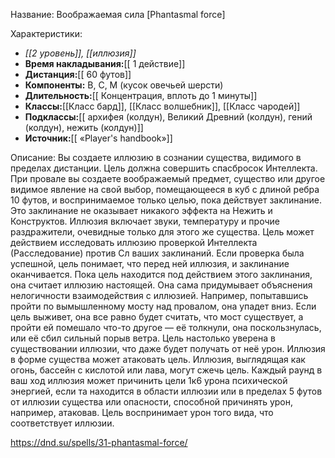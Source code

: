 Название: Воображаемая сила \[Phantasmal force] 

Характеристики:
- *[[2 уровень]], [[иллюзия]]*
- **Время накладывания:**[[ 1 действие]]
- **Дистанция:**[[ 60 футов]]
- **Компоненты:** В, С, М (кусок овечьей шерсти)
- **Длительность:**[[ Концентрация, вплоть до 1 минуты]]
- **Классы:**[[Класс  бард]], [[Класс волшебник]], [[Класс чародей]]
- **Подклассы:**[[ архифея (колдун), Великий Древний (колдун), гений (колдун), нежить (колдун)]]
- **Источник:**[[ «Player's handbook»]]

Описание:
Вы создаете иллюзию в сознании существа, видимого в пределах дистанции. Цель должна совершить спасбросок Интеллекта. При провале вы создаете воображаемый предмет, существо или другое видимое явление на свой выбор, помещающееся в куб с длиной ребра 10 футов, и воспринимаемое только целью, пока действует заклинание. Это заклинание не оказывает никакого эффекта на Нежить и Конструктов.
Иллюзия включает звуки, температуру и прочие раздражители, очевидные только для этого же существа.
Цель может действием исследовать иллюзию проверкой Интеллекта (Расследование) против Сл ваших заклинаний. Если проверка была успешной, цель понимает, что перед ней иллюзия, и заклинание оканчивается.
Пока цель находится под действием этого заклинания, она считает иллюзию настоящей. Она сама придумывает объяснения нелогичности взаимодействия с иллюзией. Например, попытавшись пройти по вымышленному мосту над провалом, она упадет вниз. Если цель выживет, она все равно будет считать, что мост существует, а пройти ей помешало что-то другое — её толкнули, она поскользнулась, или её сбил сильный порыв ветра.
Цель настолько уверена в существовании иллюзии, что даже будет получать от неё урон. Иллюзия в форме существа может атаковать цель. Иллюзия, выглядящая как огонь, бассейн с кислотой или лава, могут сжечь цель. Каждый раунд в ваш ход иллюзия может причинить цели 1к6 урона психической энергией, если та находится в области иллюзии или в пределах 5 футов от иллюзии существа или опасности, способной причинять урон, например, атаковав. Цель воспринимает урон того вида, что соответствует иллюзии.

https://dnd.su/spells/31-phantasmal-force/